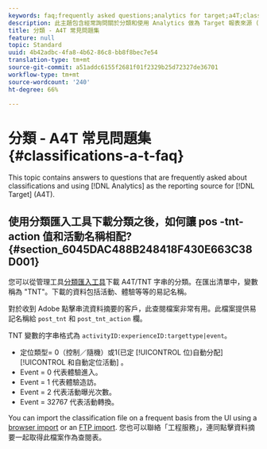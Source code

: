 ```yaml
---
keywords: faq;frequently asked questions;analytics for target;a4T;classifications;classification;classifications importer;post-tnt-action
description: 此主題包含經常詢問關於分類和使用 Analytics 做為 Target 報表來源 (A4T) 問題的回答。
title: 分類 - A4T 常見問題集
feature: null
topic: Standard
uuid: 4b42adbc-4fa8-4b62-86c8-bb8f8bec7e54
translation-type: tm+mt
source-git-commit: a51addc6155f2681f01f2329b25d72327de36701
workflow-type: tm+mt
source-wordcount: '240'
ht-degree: 66%

---
```



# 分類 - A4T 常見問題集{#classifications-a-t-faq}

This topic contains answers to questions that are frequently asked about classifications and using [!DNL Analytics] as the reporting source for [!DNL Target] (A4T).

## 使用分類匯入工具下載分類之後，如何讓 pos -tnt-action 值和活動名稱相配? {#section_6045DAC488B248418F430E663C38D001}

您可以從管理工具[分類匯入工具](https://docs.adobe.com/content/help/en/analytics/components/classifications/classifications-importer/c-working-with-saint.html)下載 A4T/TNT 字串的分類。在匯出清單中，變數稱為 &quot;TNT&quot;。下載的資料包括活動、體驗等等的易記名稱。

對於收到 Adobe 點擊串流資料摘要的客戶，此查閱檔案非常有用。此檔案提供易記名稱給 `post_tnt` 和 `post_tnt_action` 欄。

TNT 變數的字串格式為 `activityID:experienceID:targettype|event`。

* 定位類型= 0（控制／隨機）或1(已定 [!UICONTROL 位)自動分配][!UICONTROL 和自動定位活動] 。
* Event = 0 代表體驗進入。
* Event = 1 代表體驗造訪。
* Event = 2 代表活動曝光次數。
* Event = 32767 代表活動轉換。

You can import the classification file on a frequent basis from the UI using a [browser import](https://docs.adobe.com/help/en/analytics/components/classifications/classifications-importer/browser-import.html) or an [FTP import](https://docs.adobe.com/help/en/analytics/components/classifications/classifications-importer/import-file.html). 您也可以聯絡「工程服務」，連同點擊資料摘要一起取得此檔案作為查閱表。
